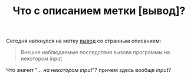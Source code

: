 ﻿---
title: "Что с описанием метки [вывод]?"
se.owner.user_id: 507426
se.owner.display_name: "wchistow"
se.owner.link: "https://ru.meta.stackoverflow.com/users/507426/wchistow"
se.link: "https://ru.meta.stackoverflow.com/questions/12902/%d0%a7%d1%82%d0%be-%d1%81-%d0%be%d0%bf%d0%b8%d1%81%d0%b0%d0%bd%d0%b8%d0%b5%d0%bc-%d0%bc%d0%b5%d1%82%d0%ba%d0%b8-%d0%b2%d1%8b%d0%b2%d0%be%d0%b4"
se.question_id: 12902
se.post_type: question
---
<p>Сегодня наткнулся на метку <a href="https://ru.stackoverflow.com/questions/tagged/%d0%b2%d1%8b%d0%b2%d0%be%d0%b4" class="post-tag" title="показать вопросы с меткой [вывод]" aria-label="показать вопросы с меткой [вывод]" rel="tag" aria-labelledby="tag-вывод-tooltip-container">вывод</a> со странным описанием:</p>
<blockquote>
<p>Внешне наблюдаемые последствия вызова программы на некотором input</p>
</blockquote>
<p>Что значит &quot;<em>... на некотором input</em>&quot;? причем здесь вообще <em>input</em>?</p>
